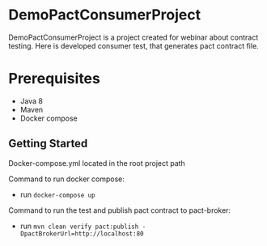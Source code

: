 # DemoPactConsumerProject
DemoPactConsumerProject is a project created for webinar about contract testing.
Here is developed consumer test, that generates pact contract file.

# Prerequisites
* Java 8
* Maven
* Docker compose
## Getting Started

Docker-compose.yml located in the root project path 

Command to run docker compose: 
* run `docker-compose up`

Command to run the test and publish pact contract to pact-broker: 
* run `mvn clean verify pact:publish -DpactBrokerUrl=http://localhost:80`

